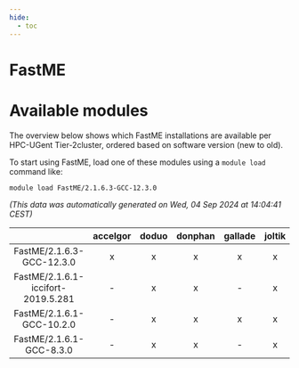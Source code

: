 ```yaml
---
hide:
  - toc
---
```


FastME
======

# Available modules


The overview below shows which FastME installations are available per HPC-UGent Tier-2cluster, ordered based on software version (new to old).

To start using FastME, load one of these modules using a `module load` command like:

```shell
module load FastME/2.1.6.3-GCC-12.3.0
```

*(This data was automatically generated on Wed, 04 Sep 2024 at 14:04:41 CEST)*  

| |accelgor|doduo|donphan|gallade|joltik|shinx|skitty|
| :---: | :---: | :---: | :---: | :---: | :---: | :---: | :---: |
|FastME/2.1.6.3-GCC-12.3.0|x|x|x|x|x|x|x|
|FastME/2.1.6.1-iccifort-2019.5.281|-|x|x|-|x|-|x|
|FastME/2.1.6.1-GCC-10.2.0|-|x|x|x|x|-|x|
|FastME/2.1.6.1-GCC-8.3.0|-|x|x|-|x|-|x|
